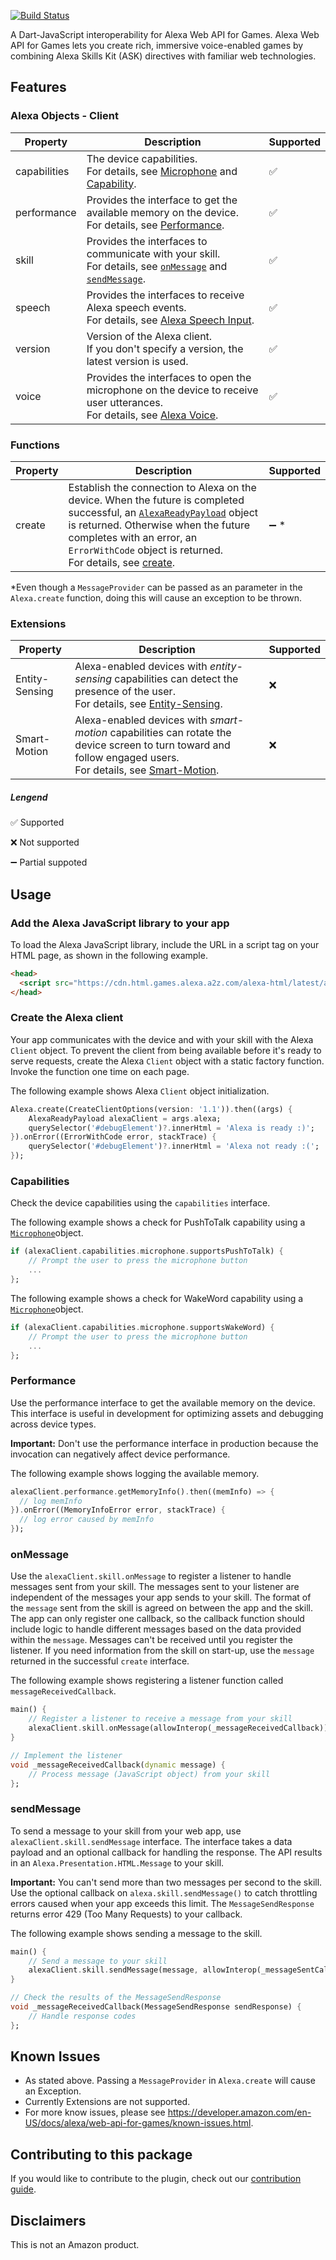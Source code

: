 [![Build Status](https://github.com/jacthecreator/alexa_web_api_for_games_dart/actions/workflows/alexa_web_api_for_games.yml/badge.svg)](https://github.com/jacthecreator/alexa_web_api_for_games_dart/actions/workflows/alexa_web_api_for_games.yml)

A Dart-JavaScript interoperability for Alexa Web API for Games. Alexa Web API for Games lets you create rich, immersive voice-enabled games by combining Alexa Skills Kit (ASK) directives with familiar web technologies.

## Features

### Alexa Objects - Client

| Property     | Description                                                                                                                                                                                                                                                                                                                                     | Supported |
| ------------ | ----------------------------------------------------------------------------------------------------------------------------------------------------------------------------------------------------------------------------------------------------------------------------------------------------------------------------------------------- | --------- |
| capabilities | The device capabilities.<br />For details, see [Microphone](https://developer.amazon.com/en-US/docs/alexa/web-api-for-games/alexa-games-build-your-webapp.html#microphone) and [Capability](https://developer.amazon.com/en-US/docs/alexa/web-api-for-games/alexa-games-build-your-webapp.html#capability).                                     | ✅        |
| performance  | Provides the interface to get the available memory on the device. <br />For details, see [Performance](https://developer.amazon.com/en-US/docs/alexa/web-api-for-games/alexa-games-build-your-webapp.html#performance).                                                                                                                         | ✅        |
| skill        | Provides the interfaces to communicate with your skill.<br/>For details, see [`onMessage`](https://developer.amazon.com/en-US/docs/alexa/web-api-for-games/alexa-games-build-your-webapp.html#on-message) and [`sendMessage`](https://developer.amazon.com/en-US/docs/alexa/web-api-for-games/alexa-games-build-your-webapp.html#send-message). | ✅        |
| speech       | Provides the interfaces to receive Alexa speech events.<br/>For details, see [Alexa Speech Input](https://developer.amazon.com/en-US/docs/alexa/web-api-for-games/add-voice-control-and-speech-to-the-web-app.html#alexa-speak).                                                                                                                | ✅        |
| version      | Version of the Alexa client.<br/>If you don't specify a version, the latest version is used.                                                                                                                                                                                                                                                    | ✅        |
| voice        | Provides the interfaces to open the microphone on the device to receive user utterances.<br/>For details, see [Alexa Voice](https://developer.amazon.com/en-US/docs/alexa/web-api-for-games/add-voice-control-and-speech-to-the-web-app.html#prompt-for-voice-javascript).                                                                      | ✅        |

### Functions

| Property | Description                                                                                                                                                                                                                                                                                                                                                                                                                                                                                    | Supported |
| -------- | ---------------------------------------------------------------------------------------------------------------------------------------------------------------------------------------------------------------------------------------------------------------------------------------------------------------------------------------------------------------------------------------------------------------------------------------------------------------------------------------------- | --------- |
| create   | Establish the connection to Alexa on the device. When the future is completed successful, an [`AlexaReadyPayload`](https://developer.amazon.com/en-US/docs/alexa/web-api-for-games/alexa-games-build-your-webapp.html#alexa-payload) object is returned. Otherwise when the future completes with an error, an `ErrorWithCode` object is returned.<br /> For details, see [create](https://developer.amazon.com/en-US/docs/alexa/web-api-for-games/alexa-games-build-your-webapp.html#create). | ➖ \*     |

\*Even though a `MessageProvider` can be passed as an parameter in the `Alexa.create` function, doing this will cause an exception to be thrown.

### Extensions

| Property       | Description                                                                                                                                                                                                                                                                  | Supported |
| -------------- | ---------------------------------------------------------------------------------------------------------------------------------------------------------------------------------------------------------------------------------------------------------------------------- | --------- |
| Entity-Sensing | Alexa-enabled devices with _entity-sensing_ capabilities can detect the presence of the user.<br />For details, see [Entity-Sensing](https://developer.amazon.com/en-US/docs/alexa/web-api-for-games/alexa-games-extensions-entitysensing.html).                             | ❌        |
| Smart-Motion   | Alexa-enabled devices with _smart-motion_ capabilities can rotate the device screen to turn toward and follow engaged users. <br />For details, see [Smart-Motion](https://developer.amazon.com/en-US/docs/alexa/web-api-for-games/alexa-games-extensions-smartmotion.html). | ❌        |

##### Lengend

✅ Supported

❌ Not supported

➖ Partial suppoted

## Usage

### Add the Alexa JavaScript library to your app

To load the Alexa JavaScript library, include the URL in a script tag on your HTML page, as shown in the following example.

```html
<head>
  <script src="https://cdn.html.games.alexa.a2z.com/alexa-html/latest/alexa-html.js"></script>
</head>
```

### Create the Alexa client

Your app communicates with the device and with your skill with the Alexa `Client` object. To prevent the client from being available before it's ready to serve requests, create the Alexa `Client` object with a static factory function. Invoke the function one time on each page.

The following example shows Alexa `Client` object initialization.

```dart
Alexa.create(CreateClientOptions(version: '1.1')).then((args) {
	AlexaReadyPayload alexaClient = args.alexa;
	querySelector('#debugElement')?.innerHtml = 'Alexa is ready :)';
}).onError((ErrorWithCode error, stackTrace) {
	querySelector('#debugElement')?.innerHtml = 'Alexa not ready :(';
});
```

### Capabilities

Check the device capabilities using the `capabilities` interface.

The following example shows a check for PushToTalk capability using a [`Microphone`](https://developer.amazon.com/en-US/docs/alexa/web-api-for-games/alexa-games-build-your-webapp.html#microphone)object.

```dart
if (alexaClient.capabilities.microphone.supportsPushToTalk) {
	// Prompt the user to press the microphone button
	...
};
```

The following example shows a check for WakeWord capability using a [`Microphone`](https://developer.amazon.com/en-US/docs/alexa/web-api-for-games/alexa-games-build-your-webapp.html#microphone)object.

```dart
if (alexaClient.capabilities.microphone.supportsWakeWord) {
	// Prompt the user to press the microphone button
	...
};
```

### Performance

Use the performance interface to get the available memory on the device. This interface is useful in development for optimizing assets and debugging across device types.

**Important:** Don't use the performance interface in production because the invocation can negatively affect device performance.

The following example shows logging the available memory.

```dart
alexaClient.performance.getMemoryInfo().then((memInfo) => {
  // log memInfo
}).onError((MemoryInfoError error, stackTrace) {
  // log error caused by memInfo
});
```

### onMessage

Use the `alexaClient.skill.onMessage` to register a listener to handle messages sent from your skill. The messages sent to your listener are independent of the messages your app sends to your skill. The format of the `message` sent from the skill is agreed on between the app and the skill. The app can only register one callback, so the callback function should include logic to handle different messages based on the data provided within the `message`. Messages can't be received until you register the listener. If you need information from the skill on start-up, use the `message` returned in the successful `create` interface.

The following example shows registering a listener function called `messageReceivedCallback`.

```dart
main() {
	// Register a listener to receive a message from your skill
	alexaClient.skill.onMessage(allowInterop(_messageReceivedCallback));
}

// Implement the listener
void _messageReceivedCallback(dynamic message) {
	// Process message (JavaScript object) from your skill
};
```

### sendMessage

To send a message to your skill from your web app, use `alexaClient.skill.sendMessage` interface. The interface takes a data payload and an optional callback for handling the response. The API results in an `Alexa.Presentation.HTML.Message` to your skill.

**Important:** You can't send more than two messages per second to the skill. Use the optional callback on `alexa.skill.sendMessage()` to catch throttling errors caused when your app exceeds this limit. The `MessageSendResponse` returns error 429 (Too Many Requests) to your callback.

The following example shows sending a message to the skill.

```dart
main() {
	// Send a message to your skill
	alexaClient.skill.sendMessage(message, allowInterop(_messageSentCallback));
}

// Check the results of the MessageSendResponse
void _messageReceivedCallback(MessageSendResponse sendResponse) {
	// Handle response codes
};
```

## Known Issues

- As stated above. Passing a `MessageProvider` in `Alexa.create` will cause an Exception.
- Currently Extensions are not supported.
- For more know issues, please see https://developer.amazon.com/en-US/docs/alexa/web-api-for-games/known-issues.html.

## Contributing to this package

If you would like to contribute to the plugin, check out our [contribution guide](https://github.com/flutter/plugins/blob/master/CONTRIBUTING.md).

## Disclaimers

This is not an Amazon product.
